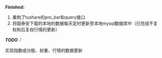 ***Finished:***

1. 重构了tushare的pro_bar和query接口
2. 将国泰安下载的本地的数据每天定时更新至本地mysql数据库中（已完成不复权和后复权行情的更新）

***TODO：***

实现指数成分股、权重、行情的数据更新
